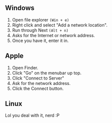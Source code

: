 ## Windows

1. Open file explorer `(Win + e)`
2. Right click and select "Add a network location".
3. Run through Next `(Alt + n)`
4. Asks for the Internet or network address.
5. Once you have it, enter it in.

## Apple

1. Open Finder.
2. Click "Go" on the menubar up top.
3. Click "Connect to Server"
3. Ask for the network address.
4. Click the Connect button.

## Linux

Lol you deal with it, nerd :P

